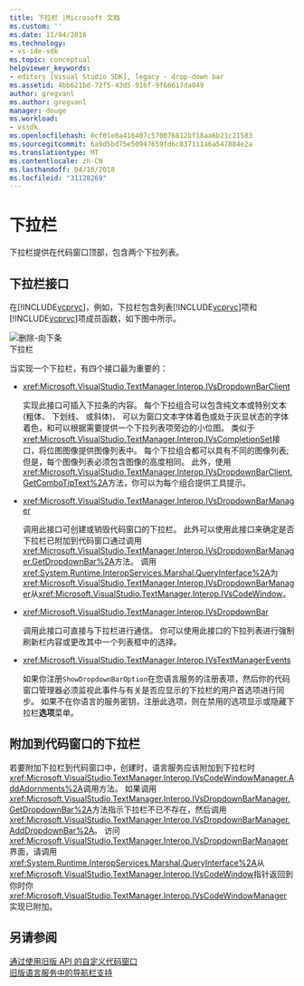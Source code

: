 ```yaml
---
title: 下拉栏 |Microsoft 文档
ms.custom: ''
ms.date: 11/04/2016
ms.technology:
- vs-ide-sdk
ms.topic: conceptual
helpviewer_keywords:
- editors [Visual Studio SDK], legacy - drop-down bar
ms.assetid: 4bb621bd-72f5-43d5-916f-9f66617da049
author: gregvanl
ms.author: gregvanl
manager: douge
ms.workload:
- vssdk
ms.openlocfilehash: 0cf01e8a416407c570076812bf18aa6b21c21583
ms.sourcegitcommit: 6a9d5bd75e50947659fd6c837111a6a547884e2a
ms.translationtype: MT
ms.contentlocale: zh-CN
ms.lasthandoff: 04/16/2018
ms.locfileid: "31128269"
---
```

# <a name="drop-down-bar"></a>下拉栏
下拉栏提供在代码窗口顶部，包含两个下拉列表。  
  
## <a name="drop-down-bar-interfaces"></a>下拉栏接口  
 在[!INCLUDE[vcprvc](../code-quality/includes/vcprvc_md.md)]，例如，下拉栏包含列表[!INCLUDE[vcprvc](../code-quality/includes/vcprvc_md.md)]项和[!INCLUDE[vcprvc](../code-quality/includes/vcprvc_md.md)]项成员函数，如下图中所示。  
  
 ![删除&#45;向下条](../extensibility/media/vsdropdown_bar.gif "vsDropdown_bar")  
下拉栏  
  
 当实现一个下拉栏，有四个接口最为重要的：  
  
-   <xref:Microsoft.VisualStudio.TextManager.Interop.IVsDropdownBarClient>  
  
     实现此接口可插入下拉条的内容。 每个下拉组合可以包含纯文本或特别文本 (粗体、 下划线、 或斜体)、 可以为窗口文本字体着色或处于灰显状态的字体着色，和可以根据需要提供一个下拉列表项旁边的小位图。 类似于<xref:Microsoft.VisualStudio.TextManager.Interop.IVsCompletionSet>接口，将位图图像提供图像列表中。 每个下拉组合都可以具有不同的图像列表;但是，每个图像列表必须包含图像的高度相同。 此外，使用<xref:Microsoft.VisualStudio.TextManager.Interop.IVsDropdownBarClient.GetComboTipText%2A>方法，你可以为每个组合提供工具提示。  
  
-   <xref:Microsoft.VisualStudio.TextManager.Interop.IVsDropdownBarManager>  
  
     调用此接口可创建或销毁代码窗口的下拉栏。 此外可以使用此接口来确定是否下拉栏已附加到代码窗口通过调用<xref:Microsoft.VisualStudio.TextManager.Interop.IVsDropdownBarManager.GetDropdownBar%2A>方法。 调用<xref:System.Runtime.InteropServices.Marshal.QueryInterface%2A>为<xref:Microsoft.VisualStudio.TextManager.Interop.IVsDropdownBarManager>从<xref:Microsoft.VisualStudio.TextManager.Interop.IVsCodeWindow>。  
  
-   <xref:Microsoft.VisualStudio.TextManager.Interop.IVsDropdownBar>  
  
     调用此接口可直接与下拉栏进行通信。 你可以使用此接口的下拉列表进行强制刷新栏内容或更改其中一个列表框中的选择。  
  
-   <xref:Microsoft.VisualStudio.TextManager.Interop.IVsTextManagerEvents>  
  
     如果你注册`ShowDropdownBarOption`在您语言服务的注册表项，然后你的代码窗口管理器必须监视此事件与有关是否应显示的下拉栏的用户首选项进行同步。 如果不在你语言的服务密钥，注册此选项，则在禁用的选项显示或隐藏下拉栏**选项**菜单。  
  
## <a name="attaching-a-drop-down-bar-to-a-code-window"></a>附加到代码窗口的下拉栏  
 若要附加下拉栏到代码窗口中，创建时，语言服务应该附加到下拉栏时<xref:Microsoft.VisualStudio.TextManager.Interop.IVsCodeWindowManager.AddAdornments%2A>调用方法。 如果调用<xref:Microsoft.VisualStudio.TextManager.Interop.IVsDropdownBarManager.GetDropdownBar%2A>方法指示下拉栏不已不存在，然后调用<xref:Microsoft.VisualStudio.TextManager.Interop.IVsDropdownBarManager.AddDropdownBar%2A>。 访问<xref:Microsoft.VisualStudio.TextManager.Interop.IVsDropdownBarManager>界面，请调用<xref:System.Runtime.InteropServices.Marshal.QueryInterface%2A>从<xref:Microsoft.VisualStudio.TextManager.Interop.IVsCodeWindow>指针返回到你时你<xref:Microsoft.VisualStudio.TextManager.Interop.IVsCodeWindowManager>实现已附加。  
  
## <a name="see-also"></a>另请参阅  
 [通过使用旧版 API 的自定义代码窗口](../extensibility/customizing-code-windows-by-using-the-legacy-api.md)   
 [旧版语言服务中的导航栏支持](../extensibility/internals/support-for-the-navigation-bar-in-a-legacy-language-service.md)
